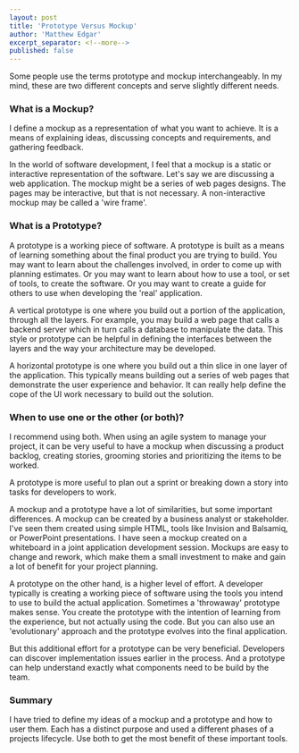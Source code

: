 ```yaml
---
layout: post 
title: 'Prototype Versus Mockup'
author: 'Matthew Edgar'
excerpt_separator: <!--more-->
published: false
---
```

 
Some people use the terms prototype and mockup interchangeably. In my mind, these are two different concepts and serve slightly different needs. 
 
<!--more-->

### What is a Mockup?

I define a mockup as a representation of what you want to achieve. It is a means of explaining ideas, discussing concepts and requirements, and gathering feedback.

In the world of software development, I feel that a mockup is a static or interactive representation of the software. Let's say we are discussing a web application. The mockup might be a series of web pages designs. The pages may be interactive, but that is not necessary. A non-interactive mockup may be called a 'wire frame'.

### What is a Prototype?

A prototype is a working piece of software. A prototype is built as a means of learning something about the final product you are trying to build. You may want to learn about the challenges involved, in order to come up with planning estimates. Or you may want to learn about how to use a tool, or set of tools, to create the software. Or you may want to create a guide for others to use when developing the 'real' application.

A vertical prototype is one where you build out a portion of the application, through all the layers. For example, you may build a web page that calls a backend server which in turn calls a database to manipulate the data. This style or prototype can be helpful in defining the interfaces between the layers and the way your architecture may be developed.

A horizontal prototype is one where you build out a thin slice in one layer of the application. This typically means building out a series of web pages that demonstrate the user experience and behavior. It can really help define the cope of the UI work necessary to build out the solution. 

### When to use one or the other (or both)?

I recommend using both. When using an agile system to manage your project, it can be very useful to have a mockup when discussing a product backlog, creating stories, grooming stories and prioritizing the items to be worked.

A prototype is more useful to plan out a sprint or breaking down a story into tasks for developers to work. 

A mockup and a prototype have a lot of similarities, but some important differences. A mockup can be created by a business analyst or stakeholder. I've seen them created using simple HTML, tools like Invision and Balsamiq, or PowerPoint presentations. I have seen a mockup created on a whiteboard in a joint application development session. Mockups are easy to change and rework, which make them a small investment to make and gain a lot of benefit for your project planning.

A prototype on the other hand, is a higher level of effort. A developer typically is creating a working piece of software using the tools you intend to use to build the actual application. Sometimes a 'throwaway' prototype makes sense. You create the prototype with the intention of learning from the experience, but not actually using the code. But you can also use an 'evolutionary' approach and the prototype evolves into the final application. 

But this additional effort for a prototype can be very beneficial. Developers can discover implementation issues earlier in the process. And a prototype can help understand exactly what components need to be build by the team.

### Summary

I have tried to define my ideas of a mockup and a prototype and how to user them. Each has a distinct purpose and used a different phases of a projects lifecycle. Use both to get the most benefit of these important tools.
